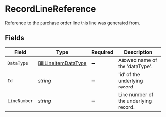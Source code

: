 # RecordLineReference

Reference to the purchase order line this line was generated from.


## Fields

| Field                                                               | Type                                                                | Required                                                            | Description                                                         |
| ------------------------------------------------------------------- | ------------------------------------------------------------------- | ------------------------------------------------------------------- | ------------------------------------------------------------------- |
| `DataType`                                                          | [BillLineItemDataType](../../Models/Shared/BillLineItemDataType.md) | :heavy_minus_sign:                                                  | Allowed name of the 'dataType'.                                     |
| `Id`                                                                | *string*                                                            | :heavy_minus_sign:                                                  | 'id' of the underlying record.                                      |
| `LineNumber`                                                        | *string*                                                            | :heavy_minus_sign:                                                  | Line number of the underlying record.                               |